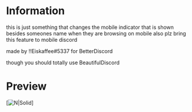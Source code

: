 # Information
this is just something that changes the mobile indicator that is shown besides someones name when they are browsing on mobile
also plz bring this feature to mobile discord

made by !!Eiskaffee#5337 for BetterDiscord

though you should totally use BeautifulDiscord 

# Preview
[![N|Solid](https://i.imgur.com/aLUPR2b.png)]
